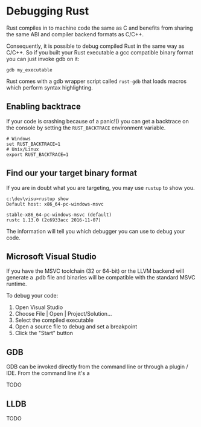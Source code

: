 # Debugging Rust

Rust compiles in to machine code the same as C and benefits from sharing the same ABI and compiler backend formats as C/C++.

Consequently, it is possible to debug compiled Rust in the same way as C/C++. So if you built your Rust executable a gcc compatible binary format you can just invoke gdb on it:

```
gdb my_executable
```

Rust comes with a gdb wrapper script called `rust-gdb` that loads macros which perform syntax highlighting.

## Enabling backtrace

If your code is crashing because of a panic!() you can get a backtrace on the console by setting the `RUST_BACKTRACE` environment variable.

```
# Windows
set RUST_BACKTRACE=1
# Unix/Linux
export RUST_BACKTRACE=1
```

## Find our your target binary format

If you are in doubt what you are targeting, you may use `rustup` to show you.

```
c:\dev\visu>rustup show
Default host: x86_64-pc-windows-msvc

stable-x86_64-pc-windows-msvc (default)
rustc 1.13.0 (2c6933acc 2016-11-07)
```

The information will tell you which debugger you can use to debug your code.

## Microsoft Visual Studio

If you have the MSVC toolchain (32 or 64-bit) or the LLVM backend will generate a .pdb file and binaries will be compatible with the standard MSVC runtime.

To debug your code:

1. Open Visual Studio
2. Choose File | Open | Project/Solution...
3. Select the compiled executable
4. Open a source file to debug and set a breakpoint
5. Click the "Start" button

## GDB

GDB can be invoked directly from the command line or through a plugin / IDE. From the command line it's a

TODO

## LLDB

TODO
